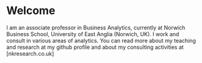 # Welcome

I am an associate professor in Business Analytics, currently at Norwich Business School, University of East Anglia (Norwich, UK). I work and consult in various areas of analytics. You can read more about my teaching and research at my github profile and about my consulting activities at [nkresearch.co.uk] 
